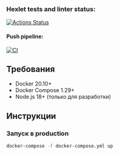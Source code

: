 ### Hexlet tests and linter status:
[![Actions Status](https://github.com/VladyBarvy/devops-for-programmers-project-74/actions/workflows/hexlet-check.yml/badge.svg)](https://github.com/VladyBarvy/devops-for-programmers-project-74/actions)

#### Push pipeline:
[![CI](https://github.com/VladyBarvy/devops-for-programmers-project-74/actions/workflows/push.yml/badge.svg)](https://github.com/VladyBarvy/devops-for-programmers-project-74/actions/workflows/push.yml)

## Требования
- Docker 20.10+
- Docker Compose 1.29+
- Node.js 18+ (только для разработки)

## Инструкции
### Запуск в production
```bash
docker-compose -f docker-compose.yml up
```